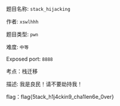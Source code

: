 题目名称: ```stack_hijacking```  

作者: ```xswlhhh```  

题目类型: ```pwn```  

难度: ```中等```  

Exposed port: ```8888```   

考点：栈迁移

描述: 我是良民！请不要劫持我！

flag：flag{5tack_h1j4ckin9_cha1len6e_0ver}



